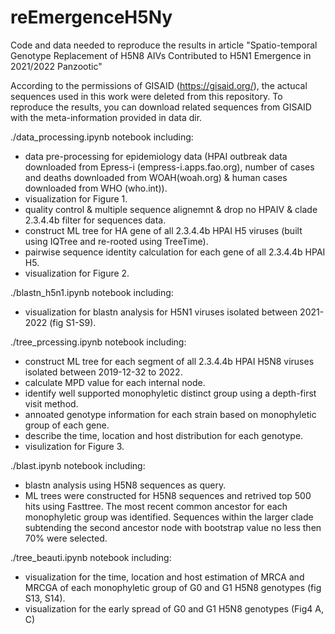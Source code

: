 # reEmergenceH5Ny
Code and data needed to reproduce the results in article "Spatio-temporal Genotype Replacement of H5N8 AIVs Contributed to H5N1 Emergence in 2021/2022 Panzootic"

According to the permissions of GISAID (https://gisaid.org/), the actucal sequences used in this work were deleted from this repository. To reproduce the results, you can download related sequences from GISAID with the meta-information provided in data dir. 

./data_processing.ipynb notebook including:
- data pre-processing for epidemiology data (HPAI outbreak data downloaded from Epress-i (empress-i.apps.fao.org), number of cases and deaths downloaded from WOAH(woah.org) & human cases downloaded from WHO (who.int)).  
- visualization for Figure 1.  
- quality control & multiple sequence alignemnt & drop no HPAIV & clade 2.3.4.4b filter for sequences data. 
- construct ML tree for HA gene of all 2.3.4.4b HPAI H5 viruses (built using IQTree and re-rooted using TreeTime). 
- pairwise sequence identity calculation for each gene of all 2.3.4.4b HPAI H5. 
- visualization for Figure 2.

./blastn_h5n1.ipynb notebook including:
- visualization for blastn analysis for H5N1 viruses isolated between 2021-2022 (fig S1-S9). 

./tree_prcessing.ipynb notebook including:
- construct ML tree for each segment of all 2.3.4.4b HPAI H5N8 viruses isolated between 2019-12-32 to 2022.
- calculate MPD value for each internal node.
- identify well supported monophyletic distinct group using a depth-first visit method.
- annoated genotype information for each strain based on monophyletic group of each gene.
- describe the time, location and host distribution for each genotype.
- visulization for Figure 3.

./blast.ipynb notebook including:
- blastn analysis using H5N8 sequences as query.
- ML trees were constructed for H5N8 sequences and retrived top 500 hits using Fasttree. The most recent common ancestor for each monophyletic group was identified. Sequences within the larger clade subtending the second ancestor node with bootstrap value no less then 70% were selected.

./tree_beauti.ipynb notebook including:
- visualization for the time, location and host estimation of MRCA and MRCGA of each monophyletic group of G0 and G1 H5N8 genotypes (fig S13, S14).
- visualization for the early spread of G0 and G1 H5N8 genotypes (Fig4 A, C)
